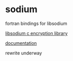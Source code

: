 # sodium
fortran bindings for libsodium

[libsodium c encryption library](https://github.com/jedisct1/libsodium)

[documentation](https://doc.libsodium.org/)

rewrite underway

